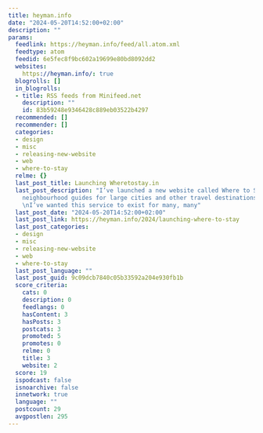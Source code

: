 ```yaml
---
title: heyman.info
date: "2024-05-20T14:52:00+02:00"
description: ""
params:
  feedlink: https://heyman.info/feed/all.atom.xml
  feedtype: atom
  feedid: 6e5fec8f9bc602a19699e80bd8092dd2
  websites:
    https://heyman.info/: true
  blogrolls: []
  in_blogrolls:
  - title: RSS feeds from Minifeed.net
    description: ""
    id: 83b59248e9346428c889eb03522b4297
  recommended: []
  recommender: []
  categories:
  - design
  - misc
  - releasing-new-website
  - web
  - where-to-stay
  relme: {}
  last_post_title: Launching Wheretostay.in
  last_post_description: "I’ve launched a new website called Where to Stay. \nIt provides
    neighbourhood guides for large cities and other travel destinations worldwide.
    \nI’ve wanted this service to exist for many, many"
  last_post_date: "2024-05-20T14:52:00+02:00"
  last_post_link: https://heyman.info/2024/launching-where-to-stay
  last_post_categories:
  - design
  - misc
  - releasing-new-website
  - web
  - where-to-stay
  last_post_language: ""
  last_post_guid: 9c09dcb7840c05b33592a204e930fb1b
  score_criteria:
    cats: 0
    description: 0
    feedlangs: 0
    hasContent: 3
    hasPosts: 3
    postcats: 3
    promoted: 5
    promotes: 0
    relme: 0
    title: 3
    website: 2
  score: 19
  ispodcast: false
  isnoarchive: false
  innetwork: true
  language: ""
  postcount: 29
  avgpostlen: 295
---
```


